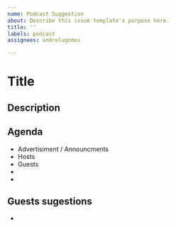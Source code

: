 ```yaml
---
name: Podcast Suggestion
about: Describe this issue template's purpose here.
title: ''
labels: podcast
assignees: andrelugomes

---
```


# Title

## Description

## Agenda

+ Advertisiment /  Announcments
+ Hosts
+ Guests
+
+


## Guests sugestions

+
